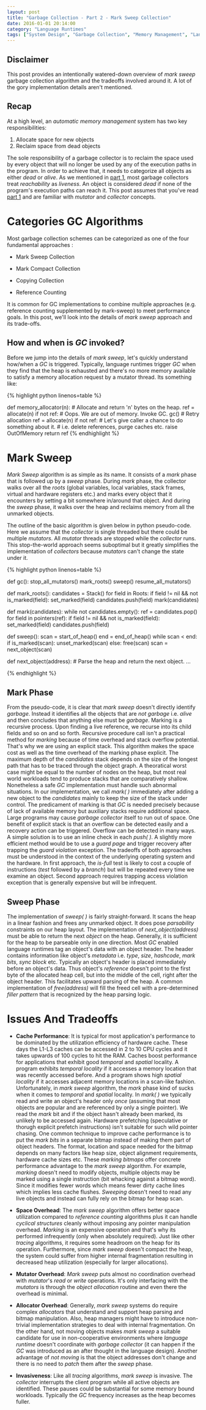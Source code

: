 ```yaml
---
layout: post
title: "Garbage Collection - Part 2 - Mark Sweep Collection"
date: 2016-01-01 20:14:00
category: "Language Runtimes"
tags: ["System Design", "Garbage Collection", "Memory Management", "Language Runtimes"]
---
```


## Disclaimer
This post provides an intentionally watered-down overview of *mark sweep* garbage collection algorithm and the tradeoffs involved around it. A lot of the gory implementation details aren't mentioned.

## Recap
At a high level, an _automatic memory management_ system has two key responsibilities:

1. Allocate space for new objects
2. Reclaim space from dead objects

The sole responsibility of a garbage collector is to reclaim the space used by every object that will no longer be used by any of the execution paths in the program. In order to achieve that, it needs to categorize all objects as either _dead_ or _alive_. As we mentioned in [part 1](http://lazymonad.com/language%20runtimes/2015/10/30/Garbage-Collection-Part-1/), most garbage collectors treat _reachability_ as _liveness_. An object is considered _dead_ if none of the program's execution paths can reach it. This post assumes that you've read [part 1](http://lazymonad.com/language%20runtimes/2015/10/30/Garbage-Collection-Part-1/) and are familiar with _mutator_ and _collector_ concepts.

# Categories GC Algorithms


Most garbage collection schemes can be categorized as one of the four fundamental approaches :

* Mark Sweep Collection

* Mark Compact Collection

* Copying Collection

* Reference Counting

It is common for GC implementations to combine multiple approaches (e.g. reference counting supplemented by mark-sweep) to meet performance goals. In this post, we'll look into the details of *mark sweep* approach and its trade-offs.

## How and when is _GC_ invoked?
Before we jump into the details of *mark sweep*, let's quickly understand how/when a _GC_ is triggered.  Typically, language runtimes trigger _GC_ when they find that the heap is exhausted and there's no more memory
available to satisfy a memory allocation request by a mutator thread. Its something like:

{% highlight python linenos=table %}

def memory_allocator(n):
    # Allocate and return 'n' bytes on the heap.
    ref = allocate(n)
    if not ref:
        # Oops. We are out of memory. Invoke GC.
        gc()
        # Retry allocation
        ref = allocate(n)
        if not ref:
            # Let's give caller a chance to do something about it.
            # i.e. delete references, purge caches etc.
            raise OutOfMemory
    return ref
{% endhighlight %}


# Mark Sweep

_Mark Sweep_ algorithm is as simple as its name. It consists of a _mark_ phase that is followed up by a _sweep_
phase. During _mark_ phase, the collector walks over all the _roots_ (global variables, local variables, stack frames,
virtual and hardware registers etc.) and marks every object that it encounters by setting a bit somewhere in/around that object. And during the _sweep_ phase, it walks over the heap and reclaims memory from all the unmarked
objects.

The outline of the basic algorithm is given below in python pseudo-code. Here we assume that the _collector_ is single threaded but there could be multiple _mutators_. All _mutator_ threads
are stopped while the _collector_ runs. This stop-the-world approach seems suboptimal but it greatly simplifies the
implementation of _collectors_ because _mutators_ can't change the state under it.


{% highlight python linenos=table %}

def gc():
    stop_all_mutators()
    mark_roots()
    sweep()
    resume_all_mutators()

def mark_roots():
    candidates = Stack()
    for field in Roots:
        if field != nil && not is_marked(field):
            set_marked(field)
            candidates.push(field)
            mark(candidates)

def mark(candidates):
    while not candidates.empty():
        ref = candidates.pop()
        for field in pointers(ref):
            if field != nil && not is_marked(field):
                set_marked(field)
                candidates.push(field)

def sweep():
    scan = start_of_heap()
    end = end_of_heap()
    while scan < end:
        if is_marked(scan):
            unset_marked(scan)
        else:
            free(scan)
        scan = next_object(scan)

def next_object(address):
    # Parse the heap and return the next object.
    ...

{% endhighlight %}

## Mark Phase
From the pseudo-code, it is clear that *mark sweep* doesn't directly identify _garbage_. Instead it identifies all the objects that are _not garbage_ i.e. _alive_ and then concludes that anything else must be _garbage_. Marking is a recursive process. Upon finding a live reference, we recurse into its child fields and so on and so forth. Recursive procedure call isn't a practical method for _marking_ because of time overhead and stack overflow potential. That's why we are using an explicit stack. This algorithm makes the space cost as well as the time overhead of the marking phase explicit. The maximum depth of the _candidates_ stack depends on the size of the longest path that has to be traced through the object graph. A theoratical worst case might be equal to the number of nodes on the heap, but most real world workloads tend to produce stacks that are comparatively shallow. Nonetheless a safe _GC_ implementation must handle such abnormal situations. In our implementation, we call _mark( )_ immediately after adding a new object to the _candidates_ mainly to keep the size of the stack under control. The predicament of marking is that _GC_ is needed precisely because of lack of available memory but auxiliary stacks require additional space. Large programs may cause _garbage collector_ itself to run out of space. One benefit of explicit stack is that an overflow can be detected easily and a recovery action can be triggered. Overflow can be detected in many ways. A simple solution is to use an inline check in each _push( )_. A slightly more efficient method would be to use a _guard page_ and trigger recovery after trapping the _guard violation_ exception. The tradeoffs of both approaches must be understood in the context of the underlying operating system and the hardware. In first approach, the _is-full_ test is likely to cost a couple of instructions (_test_ followed by a _branch_) but will be repeated every time we examine an object. Second approach requires trapping access violation exception that is generally expensive but will be infrequent.

## Sweep Phase
The implementation of _sweep( )_ is fairly straight-forward. It scans the heap in a linear fashion and frees any unmarked object. It does pose _parsability_ constraints on our heap layout. The implementation of *next_object(address)* must be able to return the next _object_ on the heap. Generally, it is sufficient for the heap to be parseable only in one direction. Most _GC_ enabled language runtimes tag an object's data with an object header. The header contains information like object's _metadata_ i.e. _type_, _size_, _hashcode_, _mark bits_, _sync block_ etc. Typically an object's header is placed immediately before an object's data. Thus object's _reference_ doesn't point to the first byte of the allocated heap cell, but into the middle of the cell, right after the object header. This facilitates upward parsing of the heap. A common implementation of _free(address)_ will fill the freed cell with a pre-determined _filler pattern_ that is recognized by the heap parsing logic.

# Issues And Tradeoffs

* **Cache Performance**: It is typical for most application's performance to be dominated by the utilization efficiency of hardware cache. These days the L1-L3 caches can be accessed in 2 to 10 CPU cycles and it takes upwards of 100 cycles to hit the RAM. Caches boost performance for applications that exhibit good _temporal_ and _spatial_ locality. A program exhibits  _temporal locality_ if it accesses a memory location that was recently accessed before. And a program shows high _spatial locality_ if it accesses adjacent memory locations in a scan-like fashion. Unfortunately, in _mark sweep_ algorithm, the _mark_ phase kind of sucks when it comes to _temporal_ and _spatial_ locality. In _mark( )_ we typically read and write an object's header only _once_ (assuming that most objects are popular and are referenced by only a single pointer). We read the _mark_ bit and if the object hasn't already been marked, its unlikely to be accessed again. Hardware prefetching (speculative or thorugh explicit prefetch instructions) isn't suitable for such wild pointer chasing. One common technique to improve cache performance is to put the _mark bits_ in a separate bitmap instead of making them part of object headers. The format, location and space needed for the bitmap depends on many factors like heap size, object alignment requirements, hardware cache sizes etc. These _marking bitmaps_ offer concrete performance advantage to the *mark sweep* algorithm. For example, _marking_ doesn't need to modify objects, multiple objects may be marked using a single instruction (bit whacking against a bitmap word). Since it modifies fewer words which means fewer dirty cache lines which implies less cache flushes. _Sweeping_ doesn't need to read any live objects and instead can fully rely on the bitmap for heap scan.

* **Space Overhead**: The *mark sweep* algorithm offers better space utilization compared to *reference counting* algorithms plus it can handle _cyclical structures_ cleanly without imposing any pointer manipulation overhead. *Marking* is an expensive operation and that's why its performed infrequently (only when absolutely required). Just like other _tracing_ algorithms, it requires some headroom on the heap for its operation. Furthermore, since *mark sweep* doesn't compact the heap, the system could suffer from higher internal fragmentation resulting in decreased heap utilization (especially for larger allocations).

* **Mutator Overhead**: *Mark sweep* puts almost no coordination overhead with _mutator_'s _read_ or _write_ operations.
  It's only interfacing with the _mutators_ is through the _object allocation_ routine and even there the overhead is
  minimal.

* **Allocator Overhead**: Generally, *mark sweep* systems do require complex _allocators_ that understand and support
  heap parsing and bitmap manipulation. Also, heap managers might have to introduce non-trivial implementation
  strategies to deal with internal fragmentation. On the other hand, not moving objects makes *mark sweep* a suitable
  candidate for use in non-cooperative environments where *language runtime* doesn't coordinate with _garbage
  collector_ (it can happen if the _GC_ was introduced as an after thought in the language design). Another advantage of
  *not moving* is that the object addresses don't change and there is no need to *patch* them after the *sweep* phase.

* **Invasiveness**: Like all *tracing* algorithms, *mark sweep* is invasive. The _collector_ interrupts the client
  program while all active objects are identified. These pauses could be substantial for some memory bound workloads.
  Typically the _GC_ frequency increases as the heap becomes fuller.
